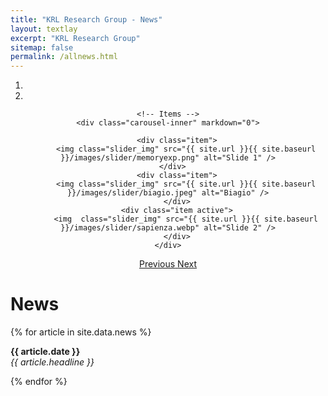 ```yaml
---
title: "KRL Research Group - News"
layout: textlay
excerpt: "KRL Research Group"
sitemap: false
permalink: /allnews.html
---
```

<div markdown="0" width="10%" id="carousel" class="carousel slide" data-ride="carousel" data-interval="5000" data-pause="hover" align="center">
    <!-- Menu -->
    <ol class="carousel-indicators">
        <li data-target="#carousel" data-slide-to="0" class="active"></li>
        <li data-target="#carousel" data-slide-to="1"></li>
    </ol>

    <!-- Items -->
    <div class="carousel-inner" markdown="0">

        <div class="item">
            <img class="slider_img" src="{{ site.url }}{{ site.baseurl }}/images/slider/memoryexp.png" alt="Slide 1" />
        </div>  
        <div class="item">
            <img class="slider_img" src="{{ site.url }}{{ site.baseurl }}/images/slider/biagio.jpeg" alt="Biagio" />
        </div>
        <div class="item active">
            <img  class="slider_img" src="{{ site.url }}{{ site.baseurl }}/images/slider/sapienza.webp" alt="Slide 2" />
        </div>
    </div>

  <a class="left carousel-control" href="#carousel" role="button" data-slide="prev">
    <span class="glyphicon glyphicon-chevron-left" aria-hidden="true"></span>
    <span class="sr-only">Previous</span>
  </a>
  <a class="right carousel-control" href="#carousel" role="button" data-slide="next">
    <span class="glyphicon glyphicon-chevron-right" aria-hidden="true"></span>
    <span class="sr-only">Next</span>
  </a>
</div>
<h1 class="sapienza-text"> News </h1>

{% for article in site.data.news %}
<p><b>{{ article.date }}</b> <br>
<em>{{ article.headline }}</em></p>
{% endfor %}
